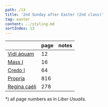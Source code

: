 ```yaml
---
path: /13
title: '2nd Sunday after Easter (2nd class)'
tag: easter
content: ../styling.md
sortIndex: 13
---
```


|   | page | notes   |
|---|---|---|
| [Vidi áquam](/pdf/vidi-aquam.pdf) | 12 ||
| [Mass I](/pdf/i.pdf) | 16 ||
| [Credo I](/pdf/credo-i.pdf) | 64 ||
| [Propria](/pdf/2nd-sunday-after-easter.pdf)  | 816 ||
| [Regína caéli](/pdf/ave-regina-caelorum.pdf)  | 278  ||

*) all page numbers as in _Liber Usualis_.
